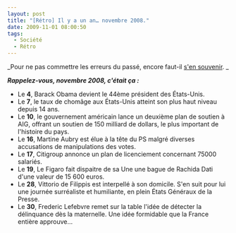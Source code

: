 ```yaml
---
layout: post
title: "[Rétro] Il y a un an… novembre 2008."
date: 2009-11-01 08:00:50
tags:
  - Société
  - Rétro
---
```


_Pour ne pas commettre les erreurs du passé, encore faut-il [s'en souvenir](/?s=[R%C3%A9tro]). _

_**Rappelez-vous, novembre 2008, c'était ça&nbsp;:**_

*   Le **4**, Barack Obama devient le 44ème président des États-Unis.
*   Le **7**, le taux de chomâge aux États-Unis atteint son plus haut niveau depuis 14 ans.
*   Le **10**, le gouvernement américain lance un deuxième plan de soutien à AIG, offrant un soutien de 150 milliard de dollars, le plus important de l'histoire du pays.
*   Le **16**, Martine Aubry est élue à la tête du PS malgré diverses accusations de manipulations des votes.
*   Le **17**, Citigroup annonce un plan de licenciement concernant 75000 salariés.
*   Le **19**, Le Figaro fait dispaitre de sa Une une bague de Rachida Dati d'une valeur de 15 600 euros.
*   Le **28**, Vittorio de Filippis est interpellé à son domicile. S'en suit pour lui une journée surréaliste et humiliante, en plein États Généraux de la Presse.
*   Le **30**, Frederic Lefebvre remet sur la table l'idée de détecter la délinquance dès la maternelle. Une idée formidable que la France entière approuve…
